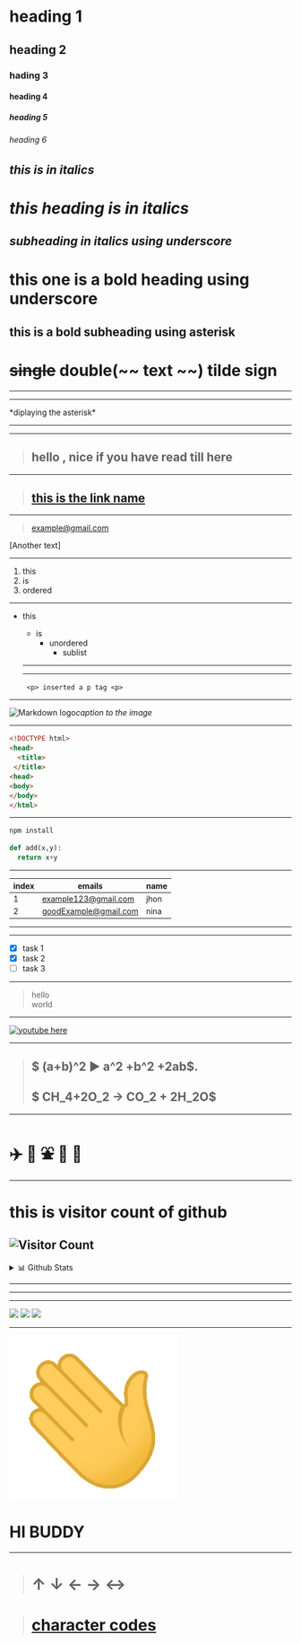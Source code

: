 <!-- headings, comments style is as similar of html and heading concept is much similar to html . here hash is used for heading as per the priority  -->
# heading 1
## heading 2
### hading 3
#### heading 4
##### heading 5
###### heading 6

<!-- for italics we use either underscore(_)or asterisk(*)examples are shown below-->
## *this is in italics*
# *this heading is in italics*
## _subheading in italics using underscore_

<!-- to make a text bold we can use double underscore or double asterisk -->
# __this one is a bold heading using underscore__
## **this is a bold subheading using asterisk**

<!--If you are familiar with whatsapp strikethrough(simple cut to a text ) which use tilde sign( ~ ...this one ) then you can get easily familiar with md strike through .This     strikethrough use double tlde sign-->

# ~~single~~ double(~~ text ~~) tilde sign
<!--for horizontal rule or a seperator we use three underscore(___) or three hyphens(---)-->

---
___
<!-- if you wanna display *sentence* then you can use backslash(\) with the character you wanna display-->
\*diplaying the asterisk\*
___
---
<!-- now its turn for the blockquote.We can use a simple greater than sign for the blockquote which enhances the look of the line by that blue shady start.-->
 > ## hello , nice if you have read till here
<!--Embedding the link is very easy  ,we just use square brackets and round brackets.if you want that when the link is hovered then a title should should we displayed ,for this feature we use double quotation marks-->

___
> ## [this is the link name](https://thisMayBeThelinkDomainName "double quotations adds the value by giving the title ." )
<!--to make an inline link open in a new tab , we have to  use the syntax{:target="blank"}
[Text to display](link){:target="_blank"}-->
---
<!--mailto is used to avoid creating broken  link of email--> 
 
 > [example@gmail.com](mailto:example@gmail.com)

  [Another text]

---
<!-- ok so next we have list , its concept is same as of html list 
 there are two types of list known as ordered list and unordered list .Ordered list use (1.) for different stuff in the list (look the example below for syntax)
 whereas unordered list use asterisk.to make sublist of a list we simply have to follow the indentation in the syntax-->
 <!-- ordered list -->
 1. this 
 1. is  
 1. ordered
---
<!-- unordered list( we an use hypen too)-->
* this 
  * is  
    * unordered 
       * sublist  
  ---

  ---
  <!--if want to display an inline code or put the code stuff inside the inline code block then we have to use backticks(``). You can get the backtick below escape button -->
  `  <p> inserted a p tag <p> `
___
<!--The way  to insert image to the md file is similar to inserting link, here instead of just using square brackets and round backets we use an exclamation mark behind the square bracket.Caption to the image can be added using asterisk.-->

 ![Markdown logo](https://markdown-here.com/img/icon256.png )*caption to the image*

 ---
 <!-- Now its time for explanation of  github markdown -->

 <!--this is the way to insert codeblock  using three backtick, we can specify the name of the tech or language after those backticks , It will give or add more value to the code block by highlightning code with different shades--> 
 ```html   
 <!DOCTYPE html>
 <head>
   <title>
  </title>
 <head>
 <body>
 </body>
 </html>
 ```
 ---
 ```js 
 npm install 
 ```
```python
def add(x,y):
  return x+y
```
---

<!--Another concept is how to make tables. To we tables we simply use hyphens and vertical bars as shown below-->
|index|  emails                | name|
| --- | --------------------   |---- |
| 1   | example123@gmail.com   | jhon|
| 2   | goodExample@gmail.com  | nina|
---
---
<!-- Task lists => it is a type of check list represented by square brackets , where task is mentioned after square bracket.If there is a X inside that bracket then task is done otherwise task is unfinished.So tasklist is a simple checklist-->

* [x] task 1
* [x] task 2
* [ ] task 3
---
<!-- We can even use <br> tag to break through lines.-->
> hello <br>world
---
<!--the way to insert video is to or for github just drop the link in the markdown-->
[![youtube here](https://www.typinggames.zone/web/game-thumbnails/Typing_Racer-small.png)](https://www.youtube.com/watch?v=JcLlQEkQk0A)

---
<!--We can put subscript using $ at the begginng and at the end and including caret( ^ ) for superscript and tilde (~ ) for subscript  --> 
<!--superscript example-->
> ## $ (a+b)^2 :arrow_forward: a^2 +b^2 +2ab$.
> ## $ CH_4+2O_2 &rarr; CO_2 + 2H_2O$
---
<!--To insert emoji we can copy and paste them or use double colon with emoji code,ex-> :arrow_up: -->
# :airplane: :rocket: :fountain:  :rainbow: :tokyo_tower:  
___
<!--To add number of profile views of your github account,just insert the github id name inside curly braces -->

# this is visitor count of github
![Visitor Count](https://profile-counter.glitch.me/{PanwarAyush}/count.svg)
---
<!--A cool way to display github stats is here.Just add the this API and insert github profile name in place of PanwarAyush-->
 <details>
<summary>📊 Github Stats</summary>

<p align="center"> <img src="https://github-readme-stats.vercel.app/api?username=PanwarAyush&show_icons=true&theme=gotham" alt="Ayush Panwar | Stats" />
</details>

<!-- we can use html syntax to insert images . Below is example of twitter , youtube and linkedin -->
---
---
---
<img height="30" src="https://img.shields.io/badge/twitter-%231DA1F2.svg?&style=for-the-badge&logo=twitter&logoColor=white" />
<img height="30" src = "https://img.shields.io/badge/Youtube-%23E4405F.svg?&style=for-the-badge&logo=Youtube&logoColor=white">
<img height="30" src="https://img.shields.io/badge/linkedin-blue.svg?&style=for-the-badge&logo=linkedin&logoColor=white" />

<!-- gifs can also be inserted in html style as well as markdown style.-->
---
<img src="https://raw.githubusercontent.com/ABSphreak/ABSphreak/master/gifs/Hi.gif" width="300px">

#  HI BUDDY

---

<!--Here is a simple way to add arrows in markdown
Up arrow (↑): &uarr;
Down arrow (↓): &darr;
Left arrow (←): &larr;
Right arrow (→): &rarr;
Double headed arrow (↔): &harr;-->

> #  &uarr; &darr; &larr; &rarr; &harr;

<!--you can see more codes by visiting this link
 https://www.ou.edu/research/electron/internet/symbol.shtml-->
 > #  [character codes](https://www.ou.edu/research/electron/internet/symbol.shtml)

<!--Now almost everything is over that may be needed for github markdown /markdown and we will try to add new stuff | comments in the future, thanks.-->

